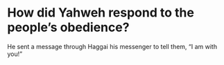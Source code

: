 # How did Yahweh respond to the people’s obedience?

He sent a message through Haggai his messenger to tell them, “I am with you!”
